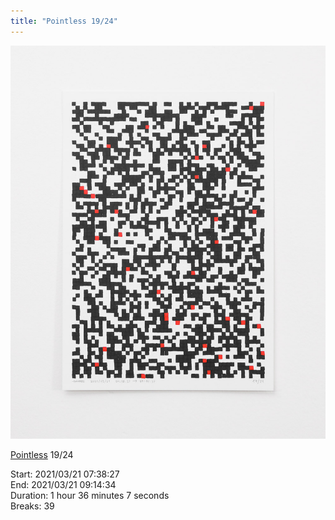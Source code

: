 ```yaml
---
title: "Pointless 19/24"
---
```

![](../assets/202105281546.jpg)

[Pointless](202105271855) 19/24 

Start: 2021/03/21 07:38:27  
End: 2021/03/21 09:14:34  
Duration: 1 hour 36 minutes 7 seconds  
Breaks: 39